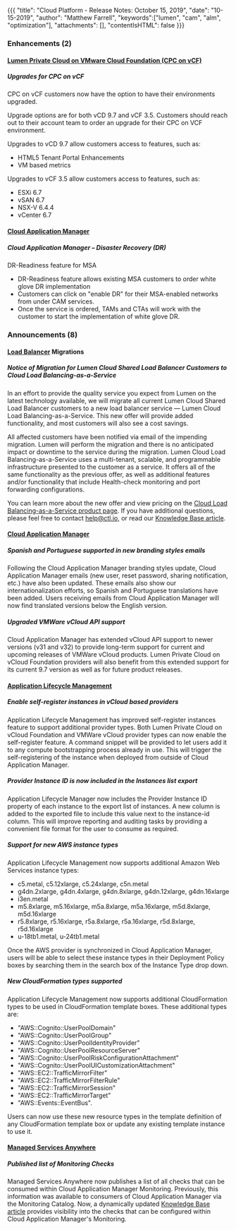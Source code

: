 {{{
"title": "Cloud Platform - Release Notes: October 15, 2019",
"date": "10-15-2019",
"author": "Matthew Farrell",
"keywords":["lumen", "cam", "alm", "optimization"],
"attachments": [],
"contentIsHTML": false
}}}

### Enhancements (2)

#### [Lumen Private Cloud on VMware Cloud Foundation (CPC on vCF)](https://www.ctl.io/centurylink-private-cloud-on-vmware-cloud-foundation/)

##### Upgrades for CPC on vCF

CPC on vCF customers now have the option to have their environments upgraded.

Upgrade options are for both vCD 9.7 and vCF 3.5. Customers should reach out to their account team to order an upgrade for their CPC on VCF environment.

Upgrades to vCD 9.7 allow customers access to features, such as:
  - HTML5 Tenant Portal Enhancements
  - VM based metrics

Upgrades to vCF 3.5 allow customers access to features, such as:
  - ESXi 6.7
  - vSAN 6.7
  - NSX-V 6.4.4
  - vCenter 6.7

#### [Cloud Application Manager](https://www.ctl.io/cloud-application-manager/)

##### Cloud Application Manager – Disaster Recovery (DR)

DR-Readiness feature for MSA
  - DR-Readiness feature allows existing MSA customers to order white glove DR implementation
  - Customers can click on "enable DR" for their MSA-enabled networks from under CAM services.
  - Once the service is ordered, TAMs and CTAs will work with the customer to start the implementation of white glove DR.

### Announcements (8)

#### [Load Balancer](https://www.ctl.io/centurylink-public-cloud/load-balancing/) Migrations

##### Notice of Migration for Lumen Cloud Shared Load Balancer Customers to Cloud Load Balancing-as-a-Service

In an effort to provide the quality service you expect from Lumen on the latest technology available, we will migrate all current Lumen Cloud Shared Load Balancer customers to a new load balancer service — Lumen Cloud Load Balancing-as-a-Service. This new offer will provide added functionality, and most customers will also see a cost savings.

All affected customers have been notified via email of the impending migration. Lumen will perform the migration and there is no anticipated impact or downtime to the service during the migration. Lumen Cloud Load Balancing-as-a-Service uses a multi-tenant, scalable, and programmable infrastructure presented to the customer as a service. It offers all of the same functionality as the previous offer, as well as additional features and/or functionality that include Health-check monitoring and port forwarding configurations.

You can learn more about the new offer and view pricing on the [Cloud Load Balancing-as-a-Service product page](https://www.ctl.io/load-balancing/). If you have additional questions, please feel free to contact [help@ctl.io](mailto:help@ctl.io), or read our [Knowledge Base article](../../General/LBaaS/LBaaSFAQ.md).

#### [Cloud Application Manager](https://www.ctl.io/cloud-application-manager/)

##### Spanish and Portuguese supported in new branding styles emails

Following the Cloud Application Manager branding styles update, Cloud Application Manager emails (new user, reset password, sharing notification, etc.) have also been updated. These emails also show our internationalization efforts, so Spanish and Portuguese translations have been added. Users receiving emails from Cloud Application Manager will now find translated versions below the English version.

##### Upgraded VMWare vCloud API support

Cloud Application Manager has extended vCloud API support to newer versions (v31 and v32) to provide long-term support for current and upcoming releases of VMWare vCloud products. Lumen Private Cloud on vCloud Foundation providers will also benefit from this extended support for its current 9.7 version as well as for future product releases.

#### [Application Lifecycle Management](https://www.ctl.io/cloud-application-manager/application-lifecycle-management/)

##### Enable self-register instances in vCloud based providers

Application Lifecycle Management has improved self-register instances feature to support additional provider types. Both Lumen Private Cloud on vCloud Foundation and VMWare vCloud provider types can now enable the self-register feature. A command snippet will be provided to let users add it to any compute bootstrapping process already in use. This will trigger the self-registering of the instance when deployed from outside of Cloud Application Manager.

##### Provider Instance ID is now included in the Instances list export

Application Lifecycle Manager now includes the Provider Instance ID property of each instance to the export list of instances. A new column is added to the exported file to include this value next to the instance-id column. This will improve reporting and auditing tasks by providing a convenient file format for the user to consume as required.

##### Support for new AWS instance types

Application Lifecycle Management now supports additional Amazon Web Services instance types:

 - c5.metal, c5.12xlarge, c5.24xlarge, c5n.metal
 - g4dn.2xlarge, g4dn.4xlarge, g4dn.8xlarge, g4dn.12xlarge, g4dn.16xlarge
 - i3en.metal
 - m5.8xlarge, m5.16xlarge, m5a.8xlarge, m5a.16xlarge, m5d.8xlarge, m5d.16xlarge
 - r5.8xlarge, r5.16xlarge, r5a.8xlarge, r5a.16xlarge, r5d.8xlarge, r5d.16xlarge
 - u-18tb1.metal, u-24tb1.metal

Once the AWS provider is synchronized in Cloud Application Manager, users will be able to select these instance types in their Deployment Policy boxes by searching them in the search box of the Instance Type drop down.

##### New CloudFormation types supported

Application Lifecycle Management now supports additional CloudFormation types to be used in CloudFormation template boxes. These additional types are:
 - "AWS::Cognito::UserPoolDomain"
 - "AWS::Cognito::UserPoolGroup"
 - "AWS::Cognito::UserPoolIdentityProvider"
 - "AWS::Cognito::UserPoolResourceServer"
 - "AWS::Cognito::UserPoolRiskConfigurationAttachment"
 - "AWS::Cognito::UserPoolUICustomizationAttachment"
 - "AWS::EC2::TrafficMirrorFilter"
 - "AWS::EC2::TrafficMirrorFilterRule"
 - "AWS::EC2::TrafficMirrorSession"
 - "AWS::EC2::TrafficMirrorTarget"
 - "AWS::Events::EventBus".

Users can now use these new resource types in the template definition of any CloudFormation template box or update any existing template instance to use it.

#### [Managed Services Anywhere](https://www.ctl.io/managed-services-anywhere/)

##### Published list of Monitoring Checks

Managed Services Anywhere now publishes a list of all checks that can be consumed within Cloud Application Manager Monitoring. Previously, this information was available to consumers of Cloud Application Manager via the Monitoring Catalog.  Now, a dynamically updated [Knowledge Base article](https://watcher.ctl.io/docs/check_types/) provides  visibility into the checks that can be configured within Cloud Application Manager's Monitoring.
